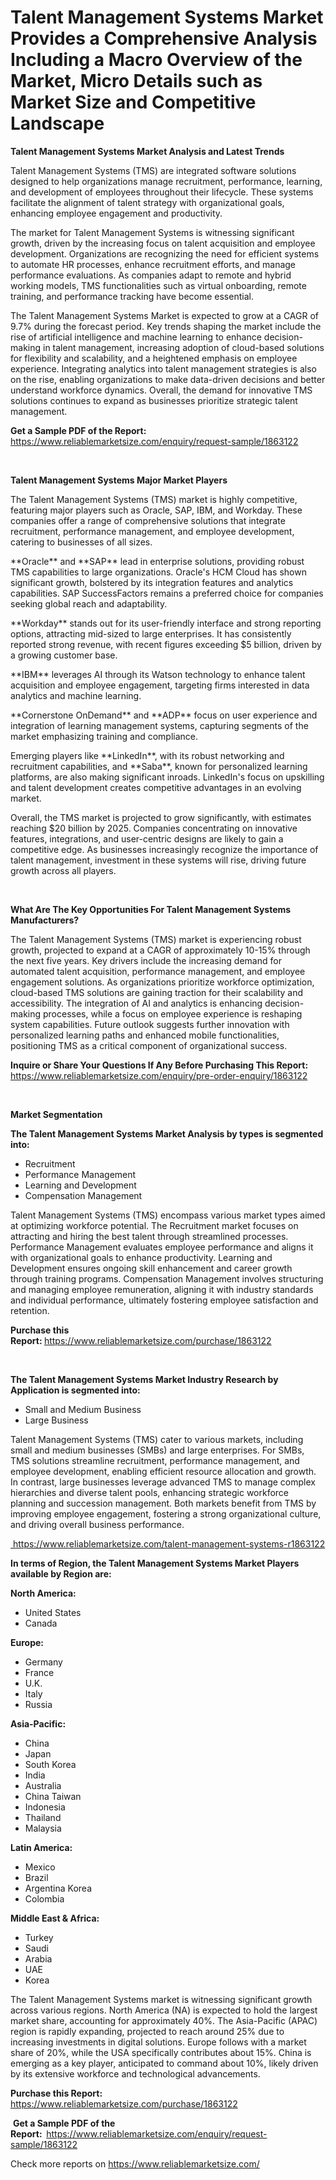<p><h1>Talent Management Systems Market Provides a Comprehensive Analysis Including a Macro Overview of the Market, Micro Details such as Market Size and Competitive Landscape</h1></p><p><strong>Talent Management Systems Market Analysis and Latest Trends</strong></p>
<p><p>Talent Management Systems (TMS) are integrated software solutions designed to help organizations manage recruitment, performance, learning, and development of employees throughout their lifecycle. These systems facilitate the alignment of talent strategy with organizational goals, enhancing employee engagement and productivity.</p><p>The market for Talent Management Systems is witnessing significant growth, driven by the increasing focus on talent acquisition and employee development. Organizations are recognizing the need for efficient systems to automate HR processes, enhance recruitment efforts, and manage performance evaluations. As companies adapt to remote and hybrid working models, TMS functionalities such as virtual onboarding, remote training, and performance tracking have become essential.</p><p>The Talent Management Systems Market is expected to grow at a CAGR of 9.7% during the forecast period. Key trends shaping the market include the rise of artificial intelligence and machine learning to enhance decision-making in talent management, increasing adoption of cloud-based solutions for flexibility and scalability, and a heightened emphasis on employee experience. Integrating analytics into talent management strategies is also on the rise, enabling organizations to make data-driven decisions and better understand workforce dynamics. Overall, the demand for innovative TMS solutions continues to expand as businesses prioritize strategic talent management.</p></p>
<p><strong>Get a Sample PDF of the Report:&nbsp;</strong> <a href="https://www.reliablemarketsize.com/enquiry/request-sample/1863122?utm_campaign=1103&utm_medium=2&utm_source=Github&utm_content=ia&utm_term=10032025&utm_id=talent-management-systems">https://www.reliablemarketsize.com/enquiry/request-sample/1863122</a></p>
<p>&nbsp;</p>
<p><strong>Talent Management Systems Major Market Players</strong></p>
<p><p>The Talent Management Systems (TMS) market is highly competitive, featuring major players such as Oracle, SAP, IBM, and Workday. These companies offer a range of comprehensive solutions that integrate recruitment, performance management, and employee development, catering to businesses of all sizes.</p><p>**Oracle** and **SAP** lead in enterprise solutions, providing robust TMS capabilities to large organizations. Oracle's HCM Cloud has shown significant growth, bolstered by its integration features and analytics capabilities. SAP SuccessFactors remains a preferred choice for companies seeking global reach and adaptability.</p><p>**Workday** stands out for its user-friendly interface and strong reporting options, attracting mid-sized to large enterprises. It has consistently reported strong revenue, with recent figures exceeding $5 billion, driven by a growing customer base.</p><p>**IBM** leverages AI through its Watson technology to enhance talent acquisition and employee engagement, targeting firms interested in data analytics and machine learning.</p><p>**Cornerstone OnDemand** and **ADP** focus on user experience and integration of learning management systems, capturing segments of the market emphasizing training and compliance.</p><p>Emerging players like **LinkedIn**, with its robust networking and recruitment capabilities, and **Saba**, known for personalized learning platforms, are also making significant inroads. LinkedIn's focus on upskilling and talent development creates competitive advantages in an evolving market.</p><p>Overall, the TMS market is projected to grow significantly, with estimates reaching $20 billion by 2025. Companies concentrating on innovative features, integrations, and user-centric designs are likely to gain a competitive edge. As businesses increasingly recognize the importance of talent management, investment in these systems will rise, driving future growth across all players.</p></p>
<p>&nbsp;</p>
<p><strong>What Are The Key Opportunities For Talent Management Systems Manufacturers?</strong></p>
<p><p>The Talent Management Systems (TMS) market is experiencing robust growth, projected to expand at a CAGR of approximately 10-15% through the next five years. Key drivers include the increasing demand for automated talent acquisition, performance management, and employee engagement solutions. As organizations prioritize workforce optimization, cloud-based TMS solutions are gaining traction for their scalability and accessibility. The integration of AI and analytics is enhancing decision-making processes, while a focus on employee experience is reshaping system capabilities. Future outlook suggests further innovation with personalized learning paths and enhanced mobile functionalities, positioning TMS as a critical component of organizational success.</p></p>
<p><strong>Inquire or Share Your Questions If Any Before Purchasing This Report:</strong> <a href="https://www.reliablemarketsize.com/enquiry/pre-order-enquiry/1863122?utm_campaign=1103&utm_medium=2&utm_source=Github&utm_content=ia&utm_term=10032025&utm_id=talent-management-systems">https://www.reliablemarketsize.com/enquiry/pre-order-enquiry/1863122</a></p>
<p>&nbsp;</p>
<p><strong>Market Segmentation</strong></p>
<p><strong>The Talent Management Systems Market Analysis by types is segmented into:</strong></p>
<p><ul><li>Recruitment</li><li>Performance Management</li><li>Learning and Development</li><li>Compensation Management</li></ul></p>
<p><p>Talent Management Systems (TMS) encompass various market types aimed at optimizing workforce potential. The Recruitment market focuses on attracting and hiring the best talent through streamlined processes. Performance Management evaluates employee performance and aligns it with organizational goals to enhance productivity. Learning and Development ensures ongoing skill enhancement and career growth through training programs. Compensation Management involves structuring and managing employee remuneration, aligning it with industry standards and individual performance, ultimately fostering employee satisfaction and retention.</p></p>
<p><strong>Purchase this Report:&nbsp;</strong><a href="https://www.reliablemarketsize.com/purchase/1863122?utm_campaign=1103&utm_medium=2&utm_source=Github&utm_content=ia&utm_term=10032025&utm_id=talent-management-systems">https://www.reliablemarketsize.com/purchase/1863122</a></p>
<p>&nbsp;</p>
<p><strong>The Talent Management Systems Market Industry Research by Application is segmented into:</strong></p>
<p><ul><li>Small and Medium Business</li><li>Large Business</li></ul></p>
<p><p>Talent Management Systems (TMS) cater to various markets, including small and medium businesses (SMBs) and large enterprises. For SMBs, TMS solutions streamline recruitment, performance management, and employee development, enabling efficient resource allocation and growth. In contrast, large businesses leverage advanced TMS to manage complex hierarchies and diverse talent pools, enhancing strategic workforce planning and succession management. Both markets benefit from TMS by improving employee engagement, fostering a strong organizational culture, and driving overall business performance.</p></p>
<p><a href="https://www.reliablemarketsize.com/talent-management-systems-r1863122?utm_campaign=1103&utm_medium=2&utm_source=Github&utm_content=ia&utm_term=10032025&utm_id=talent-management-systems">&nbsp;https://www.reliablemarketsize.com/talent-management-systems-r1863122</a></p>
<p><strong>In terms of Region, the Talent Management Systems Market Players available by Region are:</strong></p>
<p>
    <p> <strong> North America: </strong>
        <ul>
            <li>United States</li>
            <li>Canada</li>
        </ul>
        </p> 
    <p> <strong> Europe: </strong>
        <ul>
            <li>Germany</li>
            <li>France</li>
            <li>U.K.</li>
            <li>Italy</li>
            <li>Russia</li>
        </ul>
        </p> 
    <p> <strong> Asia-Pacific: </strong>
        <ul>
            <li>China</li>
            <li>Japan</li>
            <li>South Korea</li>
            <li>India</li>
            <li>Australia</li>
            <li>China Taiwan</li>
            <li>Indonesia</li>
            <li>Thailand</li>
            <li>Malaysia</li>
        </ul>
        </p> 
    <p> <strong> Latin America: </strong>
        <ul>
            <li>Mexico</li>
            <li>Brazil</li>
            <li>Argentina Korea</li>
            <li>Colombia</li>
        </ul>
        </p> 
    <p> <strong> Middle East & Africa: </strong>
        <ul>
            <li>Turkey</li>
            <li>Saudi</li>
            <li>Arabia</li>
            <li>UAE</li>
            <li>Korea</li>
        </ul>
    </p>
    </p>
<p><p>The Talent Management Systems market is witnessing significant growth across various regions. North America (NA) is expected to hold the largest market share, accounting for approximately 40%. The Asia-Pacific (APAC) region is rapidly expanding, projected to reach around 25% due to increasing investments in digital solutions. Europe follows with a market share of 20%, while the USA specifically contributes about 15%. China is emerging as a key player, anticipated to command about 10%, likely driven by its extensive workforce and technological advancements.</p></p>
<p><strong>Purchase this Report: </strong><a href="https://www.reliablemarketsize.com/purchase/1863122?utm_campaign=1103&utm_medium=2&utm_source=Github&utm_content=ia&utm_term=10032025&utm_id=talent-management-systems">https://www.reliablemarketsize.com/purchase/1863122</a></p>
<p>&nbsp;<strong>Get a Sample PDF of the Report:&nbsp;&nbsp;</strong><a href="https://www.reliablemarketsize.com/enquiry/request-sample/1863122?utm_campaign=1103&utm_medium=2&utm_source=Github&utm_content=ia&utm_term=10032025&utm_id=talent-management-systems">https://www.reliablemarketsize.com/enquiry/request-sample/1863122</a></p>
<p><strong></strong></p>
<p>Check more reports on <a href="https://www.reliablemarketsize.com/?utm_campaign=1103&utm_medium=2&utm_source=Github&utm_content=ia&utm_term=10032025&utm_id=talent-management-systems">https://www.reliablemarketsize.com/</a></p>